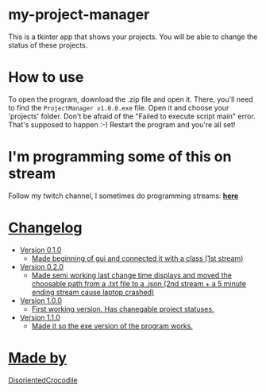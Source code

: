 # my-project-manager
This is a tkinter app that shows your projects. You will be able to change the status of these projects.

# How to use
To open the program, download the .zip file and open it. There, you'll need to find the `ProjectManager v1.0.0.exe` file. Open it and choose your 'projects' folder. Don't be afraid of the "Failed to execute script main" error. That's supposed to happen :-)
Restart the program and you're all set!

# I'm programming some of this on stream
Follow my twitch channel, I sometimes do programming streams: <b><a href="https://www.twitch.tv/disorientedcrocodile">here</b>

# Changelog
* Version 0.1.0
    * Made beginning of gui and connected it with a class (1st stream)
* Version 0.2.0
    * Made semi working last change time displays and moved the choosable path from a .txt file to a .json (2nd stream + a 5 minute ending stream cause laptop crashed)
* Version 1.0.0
    * First working version. Has chanegable project statuses.
* Version 1.1.0
    * Made it so the exe version of the program works. 

# Made by
DisorientedCrocodile
